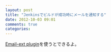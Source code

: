 ```yaml
---
layout: post
title: "Jenkinsでビルドが成功時にメールを通知する"
date: 2012-10-03 09:01
comments: true
categories:
---
```


[Email-ext plugin](http://wiki.hudson-ci.org/display/HUDSON/Email-ext+plugin)を使うとできるよ。
